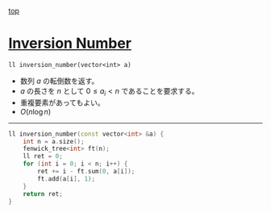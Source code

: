 [top](../README.md)

# [Inversion Number](./inversion_number.hpp)

`ll inversion_number(vector<int> a)`
- 数列 $a$ の転倒数を返す。
- $a$ の長さを $n$ として $0\leq a_i < n$ であることを要求する。
- 重複要素があってもよい。
- $O(n\log{n})$

---

```cpp
ll inversion_number(const vector<int> &a) {
    int n = a.size();
    fenwick_tree<int> ft(n);
    ll ret = 0;
    for (int i = 0; i < n; i++) {
        ret += i - ft.sum(0, a[i]);
        ft.add(a[i], 1);
    }
    return ret;
}
```